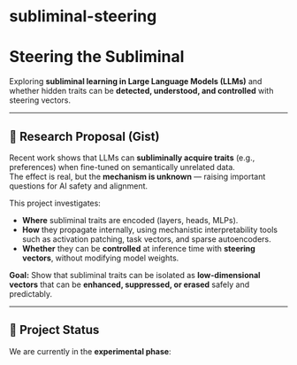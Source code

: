 # subliminal-steering

# Steering the Subliminal

Exploring **subliminal learning in Large Language Models (LLMs)** and whether hidden traits can be **detected, understood, and controlled** with steering vectors.

---

## 📑 Research Proposal (Gist)

Recent work shows that LLMs can **subliminally acquire traits** (e.g., preferences) when fine-tuned on semantically unrelated data.  
The effect is real, but the **mechanism is unknown** — raising important questions for AI safety and alignment.

This project investigates:

- **Where** subliminal traits are encoded (layers, heads, MLPs).  
- **How** they propagate internally, using mechanistic interpretability tools such as activation patching, task vectors, and sparse autoencoders.  
- **Whether** they can be **controlled** at inference time with **steering vectors**, without modifying model weights.  

**Goal:** Show that subliminal traits can be isolated as **low-dimensional vectors** that can be **enhanced, suppressed, or erased** safely and predictably.

---

## 🚀 Project Status
We are currently in the **experimental phase**:
